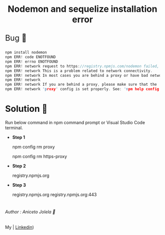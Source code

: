 # <p align='center'> Nodemon and sequelize installation error </p>


<p style='font-size:25px'> Bug 🐞 </p>

```c
npm install nodemon
npm ERR! code ENOTFOUND
npm ERR! errno ENOTFOUND
npm ERR! network request to https://registry.npmjs.com/nodemon failed, reason: getaddrinfo ENOTFOUND 28 
npm ERR! network This is a problem related to network connectivity.
npm ERR! network In most cases you are behind a proxy or have bad network settings.
npm ERR! network
npm ERR! network If you are behind a proxy, please make sure that the
npm ERR! network 'proxy' config is set properly. See: 'npm help config'
```


# Solution 🎉

Run below command in npm command prompt or Visual Studio Code terminal.

- **Step 1**
 
    npm config rm proxy

    npm config rm https-proxy

- **Step 2**
 
    registry.npmjs.org

- **Step 3**

    registry.npmjs.org registry.npmjs.org:443

#

###### Author : Aniceto Jolela 🥰
 My  | [Linkedin](https://www.linkedin.com/in/aniceto-jolela-076547184/))